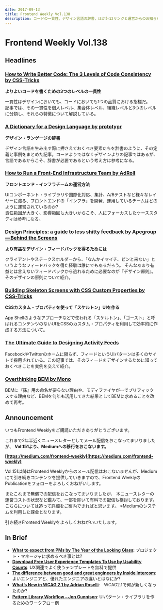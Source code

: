 ```yaml
---
date: 2017-09-13
title: Frontend Weekly Vol.138
description: コードの一貫性、デザイン言語の辞書、ほか計12リンクと運営からのお知らせ
---
```


# Frontend Weekly Vol.138

## Headlines

### [How to Write Better Code: The 3 Levels of Code Consistency by CSS-Tricks](https://css-tricks.com/write-better-code-3-levels-code-consistency/)

**よりよいコードを書くための3つのレベルの一貫性**

一貫性はデザインにおいても、コードにおいても1つの品質における指標だ。  
記事では、その一貫性を個人レベル、集合体レベル、組織レベルと3つのレベルに分類し、それらの特徴について解説している。

### [A Dictionary for a Design Language by prototypr](https://blog.prototypr.io/a-dictionary-for-a-design-language-3afae1579586)

**デザイン・ランゲージの辞書**

デザイン言語を生み出す際に押さえておくべき要素たちを辞書のように、その定義と事例をまとめた記事。コードよりではなくデザインよりの記事ではあるが、言語であるからこそ、辞書が必要であるという考え方は参考になる。

### [How to Run a Front-End Infrastructure Team by AdRoll](http://tech.adroll.com/blog/frontend/2017/08/29/how-to-run-a-front-end-infrastructure-team.html)

**フロントエンド・インフラチームの運営方法**

UIコンポーネント・ライブラリや国際化対応、集計、A/Bテストなど様々なレイヤーに渡る、フロントエンドの「インフラ」を開発、運用しているチームはどのように運営されているのか?  
責任範囲が大きく、影響範囲も大きいからこそ、人にフォーカスしたケーススタディは参考になる。

### [Design Principles: a guide to less shitty feedback by Apegroup — Behind the Screens](https://medium.com/apegroup-texts/design-principles-a-guide-to-less-shitty-feedback-64e9541816c1)

**より有益なデザイン・フィードバックを得るためには**

クライアントやステークスホルダーから、「なんかイマイチ、ピンと来ない」というようなフィードバックを得た経験は誰にでもあるだろう。
そんなあまり有益とは言えないフィードバックから逃れるために必要なのが『デザイン原則』。
そのデザインの原則について紹介。

### [Building Skeleton Screens with CSS Custom Properties by CSS-Tricks](https://css-tricks.com/building-skeleton-screens-css-custom-properties/)

**CSSカスタム・プロパティを使って「スケルトン」UIを作る**

App Shellのようなアプローチなどで使われる「スケルトン」、「ゴースト」と呼ばれるコンテンツのないUIをCSSのカスタム・プロパティを利用して効率的に作成する方法について。

### [The Ultimate Guide to Designing Activity Feeds](https://getstream.io/activity-feed-design/)

FacebookやTwitterのホームに限らず、フィードというUIパターンは多くのサイトで採用されている。この記事では、そのフィードをデザインするために知っておくべきことを実例を交えて紹介。

### [Overthinking BEM by Mono](https://mono.company/journal/frontend/overthinking-bem/)

BEMに『孫』用の命名が要らない理由や、モディファイヤが`--`でプリフィックスする理由など、BEMを何年も活用してきた結果としてBEMに求めることを改めて再考。

## Announcement

いつもFrontend Weeklyをご購読いただきありがとうございます。

これまで2年半近くニュースレターとしてメール配信をおこなってまいりましたが、
**Vol.151より、Mediumへの移行をおこないます。**

**[https://medium.com/frontend-weekly](https://medium.com/frontend-weekly)**

Vol.151以降はFrontend Weeklyからのメール配信はおこないませんが、Mediumにて引き続きコンテンツを提供していきますので、Frontend WeeklyのPublicationをフォローをよろしくおねがいします。

またこれまで無償での配信をおこなってまいりましたが、
本ニュースレターの運営コストの状況など鑑みて、一部を除いて有料での配信も検討しております。
こちらについては追って詳細をご案内できればと思います。
※Mediumのシステムを利用した課金となります。

引き続きFrontend Weeklyをよろしくおねがいいたします。

## In Brief

- [**What to expect from PMs by The Year of the Looking Glass**](https://medium.com/the-year-of-the-looking-glass/what-to-expect-from-pms-e9750ec09bbf): プロジェクト・マネージャに求めるべき事とは?
- [**Download Free User Experience Templates To Use by Usability Counts**](https://medium.com/usability-counts/download-free-user-experience-templates-to-use-eb4491c0575d): UX関連でよく使うテンプレートを無料で提供
- [**The difference between good and great engineers by Inside Intercom**](https://blog.intercom.com/traits-of-exceptional-engineers/): よいエンジニアと、優れたエンジニアの違いとはなにか?
- [**What’s New in WCAG 2.1 by Adrian Roselli**](http://adrianroselli.com/2017/08/whats-new-in-wcag-2-1.html):　WCAG2.1で何が新しくなったのか?
- [**Pattern Library Workflow – Jon Gunnison**](https://medium.com/@jgunnison/pattern-library-workflow-ba9cc486159e): UIパターン・ライブラリを作るためのワークフロー例
